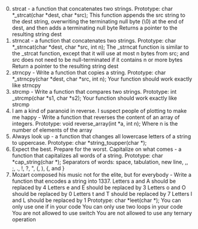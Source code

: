 0. strcat - a function that concatenates two strings.
Prototype: char *_strcat(char *dest, char *src);
This function appends the src string to the dest string, overwriting the terminating null byte (\0) at the end of dest, and then adds a terminating null byte
Returns a pointer to the resulting string dest
1. strncat - a function that concatenates two strings.
Prototype: char *_strncat(char *dest, char *src, int n);
The _strncat function is similar to the _strcat function, except that
it will use at most n bytes from src; and
src does not need to be null-terminated if it contains n or more bytes
Return a pointer to the resulting string dest
2. strncpy - Write a function that copies a string.
Prototype: char *_strncpy(char *dest, char *src, int n);
Your function should work exactly like strncpy
3. strcmp - Write a function that compares two strings.
Prototype: int _strcmp(char *s1, char *s2);
Your function should work exactly like strcmp
4. I am a kind of paranoid in reverse. I suspect people of plotting to make me happy - Write a function that reverses the content of an array of integers.
Prototype: void reverse_array(int *a, int n);
Where n is the number of elements of the array
5. Always look up - a function that changes all lowercase letters of a string to uppercase.
Prototype: char *string_toupper(char *);
6. Expect the best. Prepare for the worst. Capitalize on what comes - a function that capitalizes all words of a string.
Prototype: char *cap_string(char *);
Separators of words: space, tabulation, new line, ,, ;, ., !, ?, ", (, ), {, and }
7. Mozart composed his music not for the elite, but for everybody - Write a function that encodes a string into 1337.
Letters a and A should be replaced by 4
Letters e and E should be replaced by 3
Letters o and O should be replaced by 0
Letters t and T should be replaced by 7
Letters l and L should be replaced by 1
Prototype: char *leet(char *);
You can only use one if in your code
You can only use two loops in your code
You are not allowed to use switch
You are not allowed to use any ternary operation
